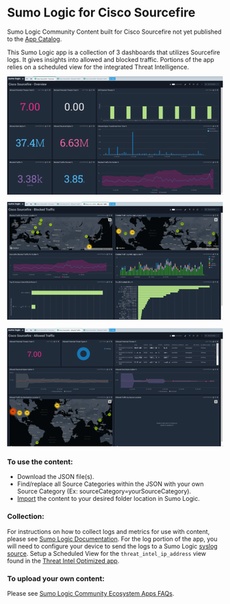 # Sumo Logic for Cisco Sourcefire
Sumo Logic Community Content built for Cisco Sourcefire not yet published to the [App Catalog](https://help.sumologic.com/docs/integrations/).

This Sumo Logic app is a collection of 3 dashboards that utilizes Sourcefire logs. It gives insights into allowed and blocked traffic. Portions of the app relies on a scheduled view for the integrated Threat Intelligence.

![Cisco-Sourcefire-Overview](Screenshots/Cisco-Sourcefire-Overview.png)

![Cisco-Sourcefire--Blocked-Traffic](Screenshots/Cisco-Sourcefire-Blocked-Traffic.png)

![Cisco-Sourcefire--Allowed-Traffic](Screenshots/Cisco-Sourcefire-Allowed-Traffic.png)

### To use the content:
- Download the JSON file(s).
- Find/replace all Source Categories within the JSON with your own Source Category (Ex: sourceCategory=yourSourceCategory).
- [Import](https://help.sumologic.com/docs/get-started/library/#import-content) the content to your desired folder location in Sumo Logic.

### Collection:
For instructions on how to collect logs and metrics for use with content, please see [Sumo Logic Documentation](https://help.sumologic.com/docs/send-data/). For the log portion of the app, you will need to configure your device to send the logs to a Sumo Logic [syslog source](https://help.sumologic.com/03Send-Data/Sources/01Sources-for-Installed-Collectors/Syslog-Source). Setup a Scheduled View for the `threat_intel_ip_address` view found in the [Threat Intel Optimized app](https://github.com/SumoLogic/sumologic-content/blob/master/Sumo-Logic-Tools/Threat_Intelligence_Optimized/scheduled-views.txt).

### To upload your own content:
Please see [Sumo Logic Community Ecosystem Apps FAQs](https://help.sumologic.com/docs/integrations/community-ecosystem-apps/#faq).